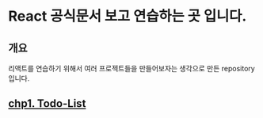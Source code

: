 # React 공식문서 보고 연습하는 곳 입니다.


## 개요
리액트를 연습하기 위해서 여러 프로젝트들을 만들어보자는 생각으로 만든 repository입니다.


## [chp1. Todo-List](https://github.com/Seung-hwan285/2022-03-07-React_Training/tree/master/todo)
